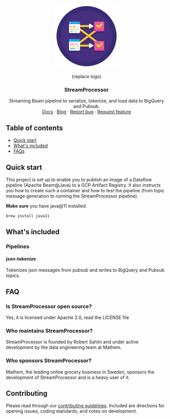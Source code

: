 <p align="center">
    <img src="./images/streamprocessor.logo.png" alt="StreamProcessor logo" width="200">
</p>

<p align="center">(replace logo)</p>
<h3 align="center">StreamProcessor</h3>

<p align="center">
  Streaming Beam pipeline to serialize, tokenize, and load data to BigQuery and Pubsub.
  <br>
  <a href="https://github.com/mhlabs/streamprocessor/docs/main.md">Docs</a>
  ·
  <a href="https://blog.mhlabs.com/">Blog</a>
  ·
  <a href="https://github.com/mhlabs/streamprocessor/issues/new?assignees=-&labels=bug&template=bug_report.yml">Report bug</a>
  ·
  <a href="https://github.com/mhlabs/streamprocessor/issues/new?assignees=&labels=feature&template=feature_request.yml">Request feature</a>
</p>

## Table of contents

- [Quick start](#quick-start)
- [What's included](#whats-included)
- [FAQs](#faq)

## Quick start

This project is set up to enable you to publish an image of a Dataflow pipeline (Apache Beam@Java) to a GCP Artifact Registry. It also instructs you how to create such a container and how to test the pipeline (from topic message generation to running the StreamProcessor pipeline).

**Make sure** you have java@11 installed.

```bash
brew install java11
```

## What's included
### Pipelines

#### json-tokenize

Tokenizes json messages from pubsub and writes to BigQuery and Pubsub topics.

## FAQ
### Is StreamProcessor open source?

Yes, it is licensed under Apache 2.0, read the LICENSE file

### Who maintains StreamProcessor?

StreamProcessor is founded by Robert Sahlin and under active development by the data engineering team at Mathem.

### Who sponsors StreamProcessor?

Mathem, the leading online grocery business in Sweden, sponsors the development of StreamProcessor and is a heavy user of it.

## Contributing

Please read through our [contributing guidelines](https://github.com/mhlabs/streamprocessor/CONTRIBUTING.md). Included are directions for opening issues, coding standards, and notes on development.

<!-- Moreover, if your pull request contains Java patches or features, you must include [relevant unit tests](https://github.com/..). Adhere to [Code Guide](https://github.com/some/code-guide)

Editor preferences are available in the [editor config](https://github.com/mhlabs/streamprocessor/.editorconfig) for easy use in common text editors. Read more and download plugins at <https://editorconfig.org/>. -->

